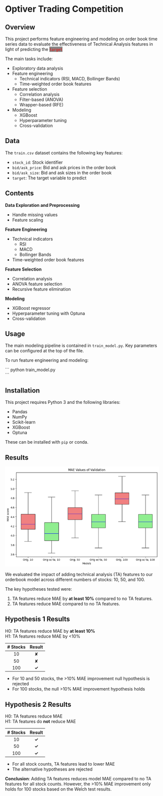 # Optiver Trading Competition

## Overview
This project performs feature engineering and modeling on order book time series data to evaluate the effectiveness of Technical Analysis features in light of predicting the <span style="background-color: #888; color: red;">`target`</span>

The main tasks include:

- Exploratory data analysis
- Feature engineering
    - Technical indicators (RSI, MACD, Bollinger Bands)
    - Time-weighted order book features  
- Feature selection
    - Correlation analysis
    - Filter-based (ANOVA) 
    - Wrapper-based (RFE)
- Modeling 
    - XGBoost
    - Hyperparameter tuning
    - Cross-validation

## Data
The `train.csv` dataset contains the following key features:

- `stock_id`: Stock identifier  
- `bid/ask_price`: Bid and ask prices in the order book
- `bid/ask_size`: Bid and ask sizes in the order book  
- `target`: The target variable to predict    

## Contents
**Data Exploration and Preprocessing**
- Handle missing values
- Feature scaling

**Feature Engineering**  
- Technical indicators
    - RSI
    - MACD
    - Bollinger Bands
- Time-weighted order book features  

**Feature Selection**
- Correlation analysis  
- ANOVA feature selection
- Recursive feature elimination

**Modeling**  
- XGBoost regressor
- Hyperparameter tuning with Optuna   
- Cross-validation

## Usage
The main modeling pipeline is contained in `train_model.py`. Key parameters can be configured at the top of the file.   

To run feature engineering and modeling:

\```
python train_model.py  
\```

## Installation
This project requires Python 3 and the following libraries: 
- Pandas
- NumPy  
- Scikit-learn
- XGBoost    
- Optuna  

These can be installed with `pip` or conda.  

## Results    
![Sample Architecture](Result/maescores.png)

We evaluated the impact of adding technical analysis (TA) features to our orderbook model across different numbers of stocks: 10, 50, and 100.  

The key hypotheses tested were:

1. TA features reduce MAE by **at least 10%** compared to no TA features.  
2. TA features reduce MAE compared to no TA features.

## Hypothesis 1 Results

H0: TA features reduce MAE by **at least 10%**  
H1: TA features reduce MAE by <10%

| # Stocks | Result |  
|:--------:|:------:|
| 10 | ✘ |   
| 50 | ✘ |   
| 100 | **✓** |    

- For 10 and 50 stocks, the >10% MAE improvement null hypothesis is rejected 
- For 100 stocks, the null >10% MAE improvement hypothesis holds

## Hypothesis 2 Results

H0: TA features reduce MAE     
H1: TA features do **not** reduce MAE  

| # Stocks | Result |
|:--------:|:------:|
| 10 | **✓** |
| 50 | **✓** |    
| 100 | **✓** |

- For all stock counts, TA features lead to lower MAE
- The alternative hypotheses are rejected

**Conclusion**: Adding TA features reduces model MAE compared to no TA features for all stock counts. However, the >10% MAE improvement only holds for 100 stocks based on the Welch test results.


